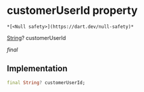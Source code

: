 


# customerUserId property




    *[<Null safety>](https://dart.dev/null-safety)*


[String](https://api.flutter.dev/flutter/dart-core/String-class.html)? customerUserId
  
_final_






## Implementation

```dart
final String? customerUserId;


```







